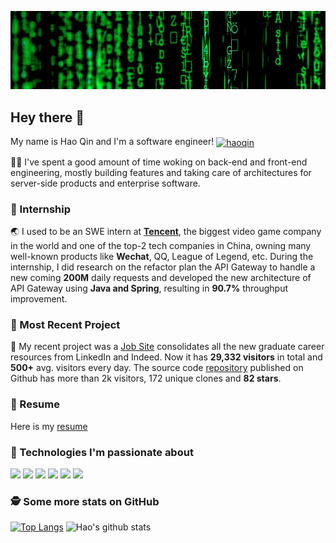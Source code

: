 
<!--
**qh96/qh96** is a ✨ _special_ ✨ repository because its `README.md` (this file) appears on your GitHub profile.

Here are some ideas to get you started:

- 🔭 I’m currently working on ...
- 🌱 I’m currently learning ...
- 👯 I’m looking to collaborate on ...
- 🤔 I’m looking for help with ...
- 💬 Ask me about ...
- 📫 How to reach me: ...
- 😄 Pronouns: ...
- ⚡ Fun fact: ...
-->
[![Header](hero.png "Header")]()

## Hey there 👋

My name is Hao Qin and I'm a software engineer! 
<a href="https://www.linkedin.com/in/haoq96/" target="blank"><img align="center" src="https://cdn.jsdelivr.net/npm/simple-icons@3.0.1/icons/linkedin.svg" alt="haoqin" height="20" width="20" /></a>

👨‍💻 I've spent a good amount of time woking on back-end and front-end engineering, mostly building features and taking care of architectures for server-side products and enterprise software.

### 🏢 Internship

🌏 I used to be an SWE intern at **[Tencent](https://github.com/Tencent)**, the biggest video game company in the world and one of the top-2 tech companies in China, owning many well-known products like **Wechat**, QQ, League of Legend, etc. During the internship, I did research on the refactor plan the API Gateway to handle a new coming **200M** daily requests and developed the new architecture of API Gateway using **Java and Spring**, resulting in **90.7%** throughput improvement.

### 🧩 Most Recent Project

💚 My recent project was a [Job Site](https://eattacocat.herokuapp.com/) consolidates all the new graduate career resources from LinkedIn and Indeed. Now it has **29,332 visitors** in total and **500+** avg. visitors every day. The source code [repository](https://github.com/qh96/tacocat) published on Github has more than 2k visitors, 172 unique clones and **82 stars**.

### 📄 Resume
Here is my [resume](https://drive.google.com/file/d/1W34AQDV3mlir6chF67ZVOhcVAJHzZ_TX/view?usp=sharing)

### 🔧 Technologies I'm passionate about

![](https://img.shields.io/badge/Code-Java-informational?style=flat&logo=java&logoColor=white&labelColor=121212&color=007396)
![](https://img.shields.io/badge/Code-Python-informational?style=flat&logo=python&logoColor=white&labelColor=121212&color=007396)
![](https://img.shields.io/badge/Code-TypeScript-informational?style=flat&logo=typescript&logoColor=white&labelColor=121212&color=007ACC)
![](https://img.shields.io/badge/Code-JavaScript-informational?style=flat&logo=javascript&logoColor=white&labelColor=121212&color=F7DF1E)
![](https://img.shields.io/badge/Code-React-informational?style=flat&logo=react&logoColor=white&labelColor=121212&color=61DAFB)
![](https://img.shields.io/badge/Code-Node.js-informational?style=flat&logo=node.js&logoColor=white&labelColor=121212&color=339933)

### 🕵️‍ Some more stats on GitHub
[![Top Langs](https://github-readme-stats.vercel.app/api/top-langs/?username=qh96&theme=dark&bg_color=121212)](https://github.com/qh96/github-readme-stats)
![Hao's github stats](https://github-readme-stats.vercel.app/api?username=qh96&show_icons=true&theme=dark&bg_color=121212&icon_color=F78C6C)
